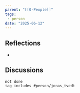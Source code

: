 ```yaml
---
parent: "[[0-People]]"
tags:
 - person
date: "2025-06-12"
---
```

## Reflections
* 
## Discussions
```tasks
not done
tag includes #person/jonas_tvedt
```
